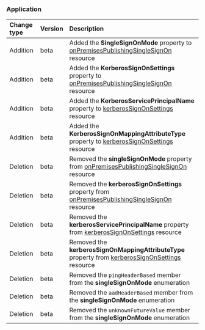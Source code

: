 ### Application

| **Change type** | **Version** | **Description** |
|:---|:---|:---|
|Addition|beta|Added the **SingleSignOnMode** property to [onPremisesPublishingSingleSignOn](https://docs.microsoft.com/en-us/graph/api/resources/onPremisesPublishingSingleSignOn?view=graph-rest-beta) resource|
|Addition|beta|Added the **KerberosSignOnSettings** property to [onPremisesPublishingSingleSignOn](https://docs.microsoft.com/en-us/graph/api/resources/onPremisesPublishingSingleSignOn?view=graph-rest-beta) resource|
|Addition|beta|Added the **KerberosServicePrincipalName** property to [kerberosSignOnSettings](https://docs.microsoft.com/en-us/graph/api/resources/kerberosSignOnSettings?view=graph-rest-beta) resource|
|Addition|beta|Added the **KerberosSignOnMappingAttributeType** property to [kerberosSignOnSettings](https://docs.microsoft.com/en-us/graph/api/resources/kerberosSignOnSettings?view=graph-rest-beta) resource|
|Deletion|beta|Removed the **singleSignOnMode** property from [onPremisesPublishingSingleSignOn](https://docs.microsoft.com/en-us/graph/api/resources/onPremisesPublishingSingleSignOn?view=graph-rest-beta) resource|
|Deletion|beta|Removed the **kerberosSignOnSettings** property from [onPremisesPublishingSingleSignOn](https://docs.microsoft.com/en-us/graph/api/resources/onPremisesPublishingSingleSignOn?view=graph-rest-beta) resource|
|Deletion|beta|Removed the **kerberosServicePrincipalName** property from [kerberosSignOnSettings](https://docs.microsoft.com/en-us/graph/api/resources/kerberosSignOnSettings?view=graph-rest-beta) resource|
|Deletion|beta|Removed the **kerberosSignOnMappingAttributeType** property from [kerberosSignOnSettings](https://docs.microsoft.com/en-us/graph/api/resources/kerberosSignOnSettings?view=graph-rest-beta) resource|
|Deletion|beta|Removed the `pingHeaderBased` member from the **singleSignOnMode** enumeration|
|Deletion|beta|Removed the `aadHeaderBased` member from the **singleSignOnMode** enumeration|
|Deletion|beta|Removed the `unknownFutureValue` member from the **singleSignOnMode** enumeration|
